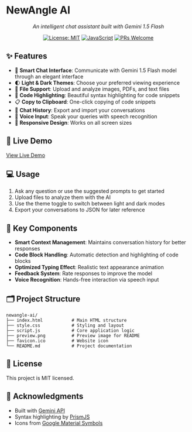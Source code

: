 # NewAngle AI

<div align="center">
  <!-- <img src="preview.png" alt="NewAngle AI Preview" width="600px"> -->
  <p><em>An intelligent chat assistant built with Gemini 1.5 Flash</em></p>
  
  [![License: MIT](https://img.shields.io/badge/License-MIT-blue.svg)](https://opensource.org/licenses/MIT)
  [![JavaScript](https://img.shields.io/badge/JavaScript-ES6-yellow.svg)](https://www.javascript.com/)
  [![PRs Welcome](https://img.shields.io/badge/PRs-welcome-brightgreen.svg)](http://makeapullrequest.com)

</div>


## ✨ Features

- 💬 **Smart Chat Interface**: Communicate with Gemini 1.5 Flash model through an elegant interface
- 🌓 **Light & Dark Themes**: Choose your preferred viewing experience
- 📂 **File Support**: Upload and analyze images, PDFs, and text files
- 🎨 **Code Highlighting**: Beautiful syntax highlighting for code snippets
- 📋 **Copy to Clipboard**: One-click copying of code snippets
- 🔄 **Chat History**: Export and import your conversations
- 🎤 **Voice Input**: Speak your queries with speech recognition
- 📱 **Responsive Design**: Works on all screen sizes


## 🚀 Live Demo

[View Live Demo](https://new-angle.vercel.app/)


## 💻 Usage

1. Ask any question or use the suggested prompts to get started
2. Upload files to analyze them with the AI
3. Use the theme toggle to switch between light and dark modes
4. Export your conversations to JSON for later reference


## 🌟 Key Components

- **Smart Context Management**: Maintains conversation history for better responses
- **Code Block Handling**: Automatic detection and highlighting of code blocks
- **Optimized Typing Effect**: Realistic text appearance animation
- **Feedback System**: Rate responses to improve the model
- **Voice Recognition**: Hands-free interaction via speech input


## 🗂️ Project Structure

```
newangle-ai/
├── index.html           # Main HTML structure
├── style.css            # Styling and layout
├── script.js            # Core application logic
├── preview.png          # Preview image for README
├── favicon.ico          # Website icon
└── README.md            # Project documentation
```


## 📝 License

This project is MIT licensed.


## 🙏 Acknowledgments

- Built with [Gemini API](https://ai.google.dev/)
- Syntax highlighting by [PrismJS](https://prismjs.com/)
- Icons from [Google Material Symbols](https://fonts.google.com/icons)